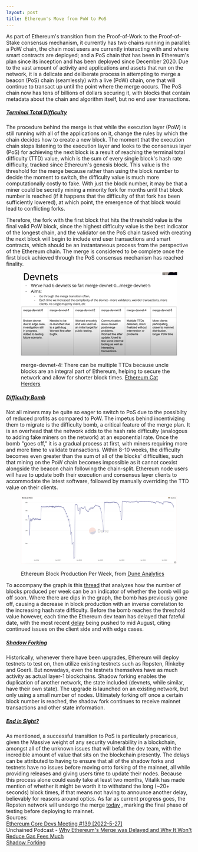 ```yaml
---
layout: post
title: Ethereum's Move from PoW to PoS
---
```


As part of Ethereum's transition from the Proof-of-Work to the Proof-of-Stake consensus mechanism, it currently has two chains running in parallel: a PoW chain, the chain most users are currently interacting with and where smart contracts are deployed; and a PoS chain that has been in Ethereum's plan since its inception and has been deployed since December 2020. Due to the vast amount of activity and applications and assets that run on the network, it is a delicate and deliberate process in attempting to merge a beacon (PoS) chain (seamlessly) with a live (PoW) chain, one that will continue to transact up until the point where the merge occurs. The PoS chain now has tens of billions of dollars securing it, with blocks that contain metadata about the chain and algorithm itself, but no end user transactions. 

<h5><ins>Terminal Total Difficulty</ins></h5>
The procedure behind the merge is that while the execution layer (PoW) is still running with all of the applications on it, change the rules by which the chain decides how to create a new block. The moment that the execution chain stops listening to the execution layer and looks to the consensus layer (PoS) for achieving the next block is a result of reaching the terminal total difficulty (TTD) value, which is the sum of every single block's hash rate difficulty, tracked since Ethereum's genesis block. This value is the threshold for the merge because rather than using the block number to decide the moment to switch, the difficulty value is much more computationally costly to fake. With just the block number, it may be that a miner could be secretly mining a minority fork for months until that block number is reached (if it happens that the difficulty of that fork has been sufficiently lowered), at which point, the emergence of that block would lead to conflicting forks. 

Therefore, the fork with the first block that hits the threshold value is the final valid PoW block, since the highest difficulty value is the best indicator of the longest chain, and the validator on the PoS chain tasked with creating the next block will begin to include end user transactions and smart contracts, which should be an instantaneous process from the perspective of the Ethereum chain. The merge is considered to be complete once the first block achieved through the PoS consensus mechanism has reached finality.

<figure>
    <p>
        <img src="/assets/images/EthMergeDevnets.png" alt="Ethereum Merge Devnets"/>
        <figcaption>merge-devnet-4: There can be multiple TTDs because uncle blocks are an integral part of Ethereum, helping to secure the network and allow for shorter block times. <a href="https://www.ethereumcatherders.com/" target="_blank" rel="noopener noreferrer">Ethereum Cat Herders</a></figcaption>
    </p>
</figure>

<h5><ins>Difficulty Bomb</ins></h5>
Not all miners may be quite so eager to switch to PoS due to the possibilty of reduced profits as compared to PoW. The impetus behind incentivizing them to migrate is the difficulty bomb, a critical feature of the merge plan. It is an overhead that the network adds to the hash rate difficulty (analogous to adding fake miners on the network) at an exponential rate. Once the bomb "goes off," it is a gradual process at first, with miners requiring more and more time to validate transactions. Within 8-10 weeks, the difficulty becomes even greater than the sum of all of the blocks' difficulties, such that mining on the PoW chain becomes impossible as it cannot coexist alongside the beacon chain following the chain-split. Ethereum node users will have to update both their execution and consensus layer clients to accommodate the latest software, followed by manually overriding the TTD value on their clients.

<figure>
    <p>
        <img src="/assets/images/EthBlocksPerWeek.png" alt="Ethereum Block Production Per Week"/>
        <figcaption>Ethereum Block Production Per Week, from <a href="https://dune.com/yulesa/Blocks-per-Week" target="_blank" rel="noopener noreferrer">Dune Analytics</a></figcaption>
    </p>
</figure>

To accompany the graph is this <a href="https://ethresear.ch/t/blocks-per-week-as-an-indicator-of-the-difficulty-bomb/12120" target="_blank" rel="noopener noreferrer">thread</a> that analyzes how the number of blocks produced per week can be an indicator of whether the bomb will go off soon. Where there are dips in the graph, the bomb has previously gone off, causing a decrease in block production with an inverse correlation to the increasing hash rate difficulty. Before the bomb reaches the threshold value however, each time the Ethereum dev team has delayed that fateful date, with the most recent <a href="https://eips.ethereum.org/EIPS/eip-5133" target="_blank" rel="noopener noreferrer">delay</a> being pushed to mid August, citing continued issues on the client side and with edge cases.

<h5><ins>Shadow Forking</ins></h5>
Historically, whenever there have been upgrades, Ethereum will deploy testnets to test on, then utilize existing testnets such as Ropsten, Rinkeby and Goerli. But nowadays, even the testnets themselves have as much activity as actual layer-1 blockchains. Shadow forking enables the duplication of another network, the state included (devnets, while similar, have their own state). The upgrade is launched on an existing network, but only using a small number of nodes. Ultimately forking off once a certain block number is reached, the shadow fork continues to receive mainnet transactions and other state information.

<h5><ins>End in Sight?</ins></h5>
As mentioned, a successful transition to PoS is particularly precarious, given the Massive weight of any security vulnerability in a blockchain, amongst all of the unknown issues that will befall the dev team, with the incredible amount of value that sits on the blockchain presently. The delays can be attributed to having to ensure that all of the shadow forks and testnets have no issues before moving onto forking of the mainnet, all while providing releases and giving users time to update their nodes. Because this process alone could easily take at least two months, Vitalik has made mention of whether it might be worth it to withstand the long (~20+ seconds) block times, if that means not having to announce another delay, believably for reasons around optics. As far as current progress goes, the Ropsten network will undergo the merge <a href="https://blog.ethereum.org/2022/06/03/ropsten-merge-ttd/" target="_blank" rel="noopener noreferrer">today</a> , marking the final phase of testing before deploying to mainnet.

<br />
Sources:<br />
<a href="https://youtu.be/5mMd-XHAv2Q" target="_blank" rel="noopener noreferrer">Ethereum Core Devs Meeting #139 [2022-5-27]</a><br />
Unchained Podcast - <a href="https://unchainedpodcast.com/why-ethereums-merge-was-delayed-and-why-it-wont-reduce-gas-fees-much/" target="_blank" rel="noopener noreferrer">Why Ethereum's Merge was Delayed and Why It Won't Reduce Gas Fees Much</a><br />
<a href="https://seekingalpha.com/article/4501929-what-shadow-forks-mean-for-ethereum-merge" target="_blank" rel="noopener noreferrer">Shadow Forking</a><br />
